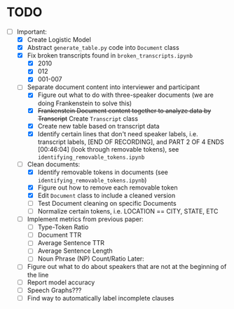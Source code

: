 # TODO

- [ ] Important:
  - [x] Create Logistic Model
  - [x] Abstract `generate_table.py` code into `Document` class
  - [x] Fix broken transcripts found in `broken_transcripts.ipynb`
    - [x] 2010
    - [x] 012
    - [x] 001-007
  - [ ] Separate document content into interviewer and participant
    - [x] Figure out what to do with three-speaker documents (we are doing Frankenstein to solve this)
    - [x] ~~Frankenstein Document content together to analyze data by Transcript~~ Create `Transcript` class
    - [x] Create new table based on transcript data
    - [x] Identify certain lines that don't need speaker labels, i.e. transcript labels, [END OF RECORDING], and PART 2 OF 4 ENDS [00:46:04] (look through removable tokens), see `identifying_removable_tokens.ipynb`
  - [ ] Clean documents:
    - [x] Identify removable tokens in documents (see `identifying_removable_tokens.ipynb`)
    - [x] Figure out how to remove each removable token
    - [x] Edit `Document` class to include a cleaned version
    - [ ] Test Document cleaning on specific Documents
    - [ ] Normalize certain tokens, i.e. LOCATION == CITY, STATE, ETC 
  - [ ] Implement metrics from previous paper:
    - [ ] Type-Token Ratio
    - [ ] Document TTR
    - [ ] Average Sentence TTR
    - [ ] Average Sentence Length
    - [ ] Noun Phrase (NP) Count/Ratio
Later:
  - [ ] Figure out what to do about speakers that are not at the beginning of the line
  - [ ] Report model accuracy
  - [ ] Speech Graphs???
  - [ ] Find way to automatically label incomplete clauses
